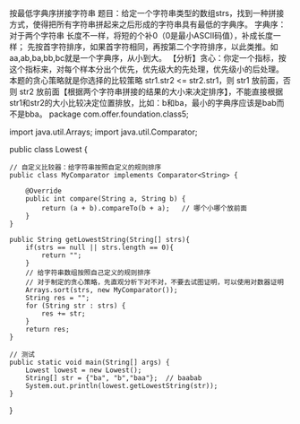 按最低字典序拼接字符串
题目：给定一个字符串类型的数组strs，找到一种拼接方式，使得把所有字符串拼起来之后形成的字符串具有最低的字典序。
字典序：对于两个字符串
长度不一样，将短的个补0（0是最小ASCII码值），补成长度一样；
先按首字符排序，如果首字符相同，再按第二个字符排序，以此类推。如aa,ab,ba,bb,bc就是一个字典序，从小到大。
【分析】贪心：你定一个指标，按这个指标来，对每个样本分出个优先，优先级大的先处理，优先级小的后处理。
本题的贪心策略就是你选择的比较策略
str1.str2 <= str2.str1，则 str1 放前面，否则 str2 放前面【根据两个字符串拼接的结果的大小来决定排序】，不能直接根据str1和str2的大小比较决定位置排放，比如：b和ba，最小的字典序应该是bab而不是bba。
package com.offer.foundation.class5;
 
import java.util.Arrays;
import java.util.Comparator;
 
public class Lowest {
 
    // 自定义比较器：给字符串按照自定义的规则排序
    public class MyComparator implements Comparator<String> {
 
        @Override
        public int compare(String a, String b) {
            return (a + b).compareTo(b + a);   // 哪个小哪个放前面
        }
    }
 
    public String getLowestString(String[] strs){
        if(strs == null || strs.length == 0){
            return "";
        }
        // 给字符串数组按照自己定义的规则排序
        // 对于制定的贪心策略，先直观分析下对不对，不要去试图证明，可以使用对数器证明
        Arrays.sort(strs, new MyComparator());
        String res = "";
        for (String str : strs) {
            res += str;
        }
        return res;
    }
 
    // 测试
    public static void main(String[] args) {
        Lowest lowest = new Lowest();
        String[] str = {"ba", "b","baa"};  // baabab
        System.out.println(lowest.getLowestString(str));
    }
}
